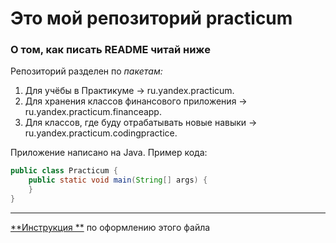# Это мой репозиторий practicum

### О том, как писать README читай ниже

Репозиторий разделен по **пакетам*:*

1. Для учёбы в Практикуме → ru.yandex.practicum.
2. Для хранения классов финансового приложения → ru.yandex.practicum.financeapp.
3. Для классов, где буду отрабатывать новые навыки → ru.yandex.practicum.codingpractice.

Приложение написано на Java. Пример кода:

```java
public class Practicum {
    public static void main(String[] args) {
    }
}
```

---
[**Инструкция
**](https://practicum.yandex.ru/learn/java-developer/courses/e59bc09f-08e7-4e38-ad4b-e1f3466caa68/sprints/75167/topics/e7fefc9b-02b5-488e-812e-b11212e2a348/lessons/069e5c87-3439-4f8a-8b1a-3cf241567bf8/ "Урок 7. Файл README.md")
по оформлению этого файла
